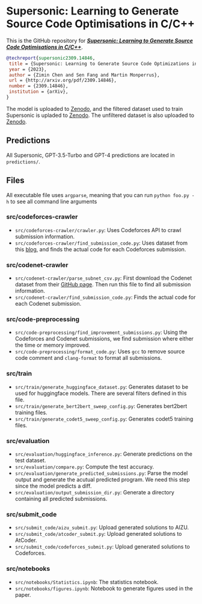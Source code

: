 # Supersonic: Learning to Generate Source Code Optimisations in C/C++

This is the GitHub repository for [***Supersonic: Learning to Generate Source Code Optimisations in C/C++***](https://arxiv.org/abs/2309.14846).
```bibtex
@techreport{supersonic2309.14846,
 title = {Supersonic: Learning to Generate Source Code Optimizations in C/C++},
 year = {2023},
 author = {Zimin Chen and Sen Fang and Martin Monperrus},
 url = {http://arxiv.org/pdf/2309.14846},
 number = {2309.14846},
 institution = {arXiv},
}
```
The model is uploaded to [Zenodo](https://zenodo.org/records/10889066), and the filtered dataset used to train Supersonic is upladed to [Zenodo](https://zenodo.org/record/8386875). The unfiltered dataset is also uploaded to [Zenodo](https://zenodo.org/record/8388731). 

## Predictions

All Supersonic, GPT-3.5-Turbo and GPT-4 predictions are located in `predictions/`.

## Files

All executable file uses `argparse`, meaning that you can run `python foo.py -h` to see all command line arguments

### src/codeforces-crawler

* `src/codeforces-crawler/crawler.py`: Uses Codeforces API to crawl submission information.
* `src/codeforces-crawler/find_submission_code.py`: Uses dataset from this [blog](https://codeforces.com/blog/entry/94755), and finds the actual code for each Codeforces submission.

### src/codenet-crawler

* `src/codenet-crawler/parse_subnet_csv.py`: First download the Codenet dataset from their [GitHub page](https://github.com/IBM/Project_CodeNet#download-the-dataset). Then run this file to find all submission information.
* `src/codenet-crawler/find_submission_code.py`: Finds the actual code for each Codenet submission.

### src/code-preprocessing

* `src/code-preprocessing/find_improvement_submissions.py`: Using the Codeforces and Codenet submissions, we find submission where either the time or memory improved.
* `src/code-preprocessing/format_code.py`: Uses `gcc` to remove source code comment and `clang-format` to format all submissions.

### src/train

* `src/train/generate_huggingface_dataset.py`: Generates dataset to be used for huggingface models. There are several filters defined in this file.
* `src/train/generate_bert2bert_sweep_config.py`: Generates bert2bert training files.
* `src/train/generate_codet5_sweep_config.py`: Generates codet5 training files.

### src/evaluation

* `src/evaluation/huggingface_inference.py`: Generate predictions on the test dataset.
* `src/evaluation/compare.py`: Compute the test accuracy.
* `src/evaluation/generate_predicted_submissions.py`: Parse the model output and generate the acutual predicted program. We need this step since the model predicts a diff.
* `src/evaluation/output_submission_dir.py`: Generate a directory containing all predicted submissions.

### src/submit_code

* `src/submit_code/aizu_submit.py`: Upload generated solutions to AIZU.
* `src/submit_code/atcoder_submit.py`:  Upload generated solutions to AtCoder.
* `src/submit_code/codeforces_submit.py`: Upload generated solutions to Codeforces.

### src/notebooks

* `src/notebooks/Statistics.ipynb`: The statistics notebook.
* `src/notebooks/figures.ipynb`: Notebook to generate figures used in the paper.
